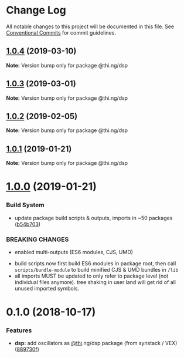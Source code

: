 # Change Log

All notable changes to this project will be documented in this file.
See [Conventional Commits](https://conventionalcommits.org) for commit guidelines.

## [1.0.4](https://github.com/thi-ng/umbrella/compare/@thi.ng/dsp@1.0.3...@thi.ng/dsp@1.0.4) (2019-03-10)

**Note:** Version bump only for package @thi.ng/dsp





## [1.0.3](https://github.com/thi-ng/umbrella/compare/@thi.ng/dsp@1.0.2...@thi.ng/dsp@1.0.3) (2019-03-01)

**Note:** Version bump only for package @thi.ng/dsp





## [1.0.2](https://github.com/thi-ng/umbrella/compare/@thi.ng/dsp@1.0.1...@thi.ng/dsp@1.0.2) (2019-02-05)

**Note:** Version bump only for package @thi.ng/dsp





## [1.0.1](https://github.com/thi-ng/umbrella/compare/@thi.ng/dsp@1.0.0...@thi.ng/dsp@1.0.1) (2019-01-21)

**Note:** Version bump only for package @thi.ng/dsp





# [1.0.0](https://github.com/thi-ng/umbrella/compare/@thi.ng/dsp@0.1.3...@thi.ng/dsp@1.0.0) (2019-01-21)


### Build System

* update package build scripts & outputs, imports in ~50 packages ([b54b703](https://github.com/thi-ng/umbrella/commit/b54b703))


### BREAKING CHANGES

* enabled multi-outputs (ES6 modules, CJS, UMD)

- build scripts now first build ES6 modules in package root, then call
  `scripts/bundle-module` to build minified CJS & UMD bundles in `/lib`
- all imports MUST be updated to only refer to package level
  (not individual files anymore). tree shaking in user land will get rid of
  all unused imported symbols.


# 0.1.0 (2018-10-17)


### Features

* **dsp:** add oscillators as [@thi](https://github.com/thi).ng/dsp package (from synstack / VEX) ([889730f](https://github.com/thi-ng/umbrella/commit/889730f))
